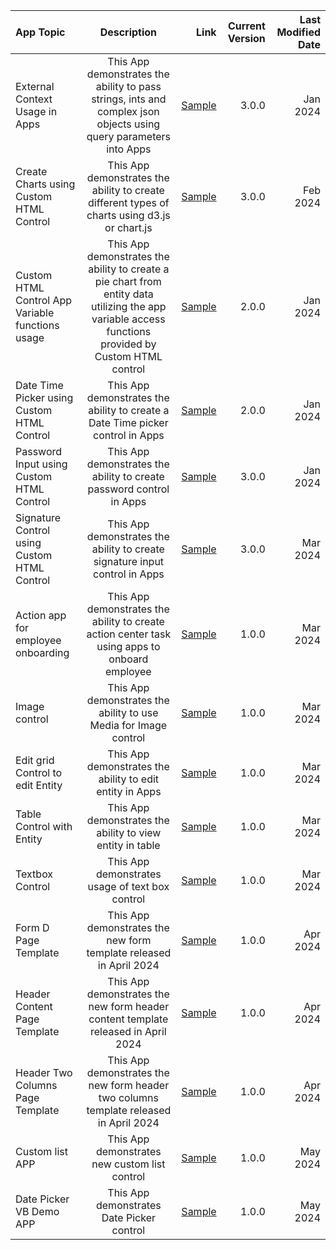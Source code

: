 | App Topic      | Description | Link     | Current Version | Last Modified Date | 
| :---        |    :----:   |          ---: | ---: | ---: |
| External Context Usage in Apps      | This App demonstrates the ability to pass strings, ints and complex json objects using query parameters into Apps       |  [Sample](https://github.com/UiPath/AppsClientSample/blob/master/demo-apps/expressions/ExternalContext_3.0.0_DemoApp.uiapp) |3.0.0 | Jan 2024| 
| Create Charts using Custom HTML Control       | This App demonstrates the ability to create different types of charts using d3.js or chart.js       |  [Sample](https://github.com/UiPath/AppsClientSample/blob/master/demo-apps/controls/custom-html/CustomHTMLChart_DemoApp.uiapp) |3.0.0| Feb 2024| 
| Custom HTML Control App Variable functions usage      | This App demonstrates the ability to create a pie chart from entity data utilizing the app variable access functions provided by Custom HTML control |  [Sample](https://github.com/UiPath/AppsClientSample/blob/master/demo-apps/controls/custom-html/CustomHTMLPieChart_DemoApp.zip) |2.0.0| Jan 2024| 
| Date Time Picker using Custom HTML Control     | This App demonstrates the ability to create a Date Time picker control in Apps |  [Sample](https://github.com/UiPath/AppsClientSample/blob/master/demo-apps/controls/custom-html/CustomHTMLDateTimeControl_DemoApp.uiapp) |2.0.0| Jan 2024| 
| Password Input using Custom HTML Control     | This App demonstrates the ability to create password control in Apps |  [Sample](https://github.com/UiPath/AppsClientSample/blob/master/demo-apps/controls/custom-html/CustomHTMLPasswordControl_DemoApp.uiapp) |3.0.0 | Jan 2024| 
| Signature Control using Custom HTML Control     | This App demonstrates the ability to create signature input control in Apps |  [Sample](https://github.com/UiPath/AppsClientSample/blob/master/demo-apps/controls/custom-html/CustomHTMLSignature_DemoApp.uiapp) |3.0.0 | Mar 2024| 
| Action app for employee onboarding     | This App demonstrates the ability to create action center task using apps to onboard employee |  [Sample](https://github.com/UiPath/AppsClientSample/blob/master/demo-apps/integrations/action-center-app/App_BuildADeskNew.uiapp) |1.0.0 | Mar 2024|
| Image control    | This App demonstrates the ability to use Media for Image control |  [Sample](https://github.com/UiPath/AppsClientSample/blob/master/demo-apps/controls/Image/Image_Control_Demo_App.uiapp) |1.0.0 | Mar 2024|
| Edit grid Control to edit Entity     | This App demonstrates the ability to edit entity in Apps |  [Sample](https://github.com/UiPath/AppsClientSample/blob/master/demo-apps/controls/edit-grid/EditGridEntity_DemoApp.zip) |1.0.0 | Mar 2024| 
| Table Control with Entity     | This App demonstrates the ability to view entity in table |  [Sample](https://github.com/UiPath/AppsClientSample/blob/master/demo-apps/controls/table/TableEntity_DemoApp.zip) |1.0.0 | Mar 2024| 
| Textbox Control     | This App demonstrates usage of text box control |  [Sample](https://github.com/UiPath/AppsClientSample/blob/master/demo-apps/controls/textbox/Textbox_Control_Demo_App.uiapp) |1.0.0 | Mar 2024|
| Form D Page Template     | This App demonstrates the new form template released in April 2024 |  [Sample](https://github.com/UiPath/AppsClientSample/blob/master/demo-apps/templates/TemplateFormDFixedActionBar_DemoApp.uiapp) |1.0.0 | Apr 2024| 
| Header Content Page Template     | This App demonstrates the new form header content template released in April 2024 |  [Sample](https://github.com/UiPath/AppsClientSample/blob/master/demo-apps/templates/TemplateHeaderContent_DemoApp.uiapp) |1.0.0 | Apr 2024| 
| Header Two Columns Page Template     | This App demonstrates the new form header two columns template released in April 2024 |  [Sample](https://github.com/UiPath/AppsClientSample/blob/master/demo-apps/templates/TemplateHeaderTwoColumns_DemoApp.uiapp) |1.0.0 | Apr 2024|
| Custom list APP     | This App demonstrates new custom list control |  [Sample](https://github.com/UiPath/AppsClientSample/blob/master/demo-apps/controls/custom-list/Custom_List_Demo_App.uiapp) |1.0.0 | May 2024|  
| Date Picker VB Demo APP     | This App demonstrates Date Picker control |  [Sample](https://github.com/UiPath/AppsClientSample/blob/master/demo-apps/expressions/VbDateOnlyValidation.uiapp) |1.0.0 | May 2024|  
